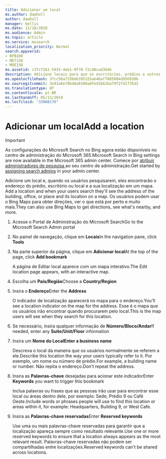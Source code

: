```yaml
---
title: Adicionar um local
ms.author: dawholl
author: dawholl
manager: kellis
ms.date: 12/18/2018
ms.audience: Admin
ms.topic: article
ms.service: mssearch
localization_priority: Normal
search.appverid:
- BFB160
- MET150
- MOE150
ms.assetid: c37cf1b1-5915-4eb1-9f78-72c48cad3b4b
description: Adicione locais para que os escritórios, prédios e outros espaços de trabalho da sua organização apareçam nos resultados de trabalho do Microsoft Search
ms.openlocfilehash: 37cc56a733bb6395325ab4baf7885084d956938b
ms.sourcegitcommit: 3e91a6e70b48a0100adfed1b62ba79f2fd1735d2
ms.translationtype: HT
ms.contentlocale: pt-BR
ms.lasthandoff: 05/13/2019
ms.locfileid: "33968176"
---
```

# <a name="add-a-location"></a><span data-ttu-id="1098e-103">Adicionar um local</span><span class="sxs-lookup"><span data-stu-id="1098e-103">Add a location</span></span>

> [!IMPORTANT]
> <span data-ttu-id="1098e-104">As configurações do Microsoft Search no Bing agora estão disponíveis no centro de administração do Microsoft 365.</span><span class="sxs-lookup"><span data-stu-id="1098e-104">Microsoft Search in Bing settings are now available in the Microsoft 365 admin center.</span></span> <span data-ttu-id="1098e-105">Comece por [atribuir administradores de pesquisa ](https://docs.microsoft.com/pt-BR/microsoftsearch/setup-microsoft-search#step-2-assign-search-admin-and-search-editor) ao seu centro de administração.</span><span class="sxs-lookup"><span data-stu-id="1098e-105">Get started by [assigning search admins](https://docs.microsoft.com/en-us/microsoftsearch/setup-microsoft-search#step-2-assign-search-admin-and-search-editor) in your admin center.</span></span>
    
<span data-ttu-id="1098e-106">Adicione um local e, quando os usuários pesquisarem, eles encontrarão o endereço do prédio, escritório ou local e a sua localização em um mapa. </span><span class="sxs-lookup"><span data-stu-id="1098e-106">Add a location and when your users search they'll see the address of the building, office, or place and its location on a map.</span></span> <span data-ttu-id="1098e-107">Os usuários podem usar o Bing Maps para obter direções, ver o que está por perto e muito mais.</span><span class="sxs-lookup"><span data-stu-id="1098e-107">They can also use Bing Maps to get directions, see what's nearby, and more.</span></span>
  
1. <span data-ttu-id="1098e-108">Acesse o Portal de Administração do Microsoft Search</span><span class="sxs-lookup"><span data-stu-id="1098e-108">Go to the Microsoft Search Admin portal</span></span>
    
2. <span data-ttu-id="1098e-109">No painel de navegação, clique em **Locais**</span><span class="sxs-lookup"><span data-stu-id="1098e-109">In the navigation pane, click **Tools**</span></span>
    
3. <span data-ttu-id="1098e-110">Na parte superior da página, clique em **Adicionar local**</span><span class="sxs-lookup"><span data-stu-id="1098e-110">At the top of the page, click **Add bookmark**</span></span>
    
    <span data-ttu-id="1098e-111">A página de Editar local aparece com um mapa interativo.</span><span class="sxs-lookup"><span data-stu-id="1098e-111">The Edit location page appears, with an interactive map.</span></span>
    
4. <span data-ttu-id="1098e-112">Escolha um **País/Região**</span><span class="sxs-lookup"><span data-stu-id="1098e-112">Choose a **Country/Region**</span></span>
    
5. <span data-ttu-id="1098e-113">Insira o **Endereço**</span><span class="sxs-lookup"><span data-stu-id="1098e-113">Enter the **Address**</span></span>
    
    <span data-ttu-id="1098e-114">O indicador de localização aparecerá no mapa para o endereço.</span><span class="sxs-lookup"><span data-stu-id="1098e-114">You'll see a location indicator on the map for the address.</span></span> <span data-ttu-id="1098e-115">Esse é o mapa que os usuários irão encontrar quando procurarem pelo local.</span><span class="sxs-lookup"><span data-stu-id="1098e-115">This is the map users will see when they search for this location.</span></span>
    
6. <span data-ttu-id="1098e-116">Se necessário, insira qualquer informação de **Número/Bloco/Andar**</span><span class="sxs-lookup"><span data-stu-id="1098e-116">If needed, enter any **Suite/Unit/Floor** information</span></span> 
    
7. <span data-ttu-id="1098e-117">Insira um **Nome do Local**</span><span class="sxs-lookup"><span data-stu-id="1098e-117">**Enter a business name**</span></span>
    
    <span data-ttu-id="1098e-118">Descreva o local da maneira que os usuários normalmente se referem a ele.</span><span class="sxs-lookup"><span data-stu-id="1098e-118">Describe this location the way your users typically refer to it.</span></span> <span data-ttu-id="1098e-119">Por exemplo, um nome ou número de prédio.</span><span class="sxs-lookup"><span data-stu-id="1098e-119">For example, a building name or number.</span></span> <span data-ttu-id="1098e-120">Não repita o endereço.</span><span class="sxs-lookup"><span data-stu-id="1098e-120">Don't repeat the address.</span></span>
    
8. <span data-ttu-id="1098e-121">Insira as **Palavras-chave** desejadas para acionar este indicador</span><span class="sxs-lookup"><span data-stu-id="1098e-121">Enter **Keywords** you want to trigger this bookmark</span></span> 
    
    <span data-ttu-id="1098e-122">Inclua palavras ou frases que as pessoas irão usar para encontrar esse local ou áreas dentro dele, por exemplo: Sede, Prédio 9 ou Café Oeste.</span><span class="sxs-lookup"><span data-stu-id="1098e-122">Include words or phrases people will use to find this location or areas within it, for example: Headquarters, Building 9, or West Cafe.</span></span>
    
9. <span data-ttu-id="1098e-123">Insira as **Palavras-chave reservadas**</span><span class="sxs-lookup"><span data-stu-id="1098e-123">Enter **Reserved keywords**</span></span>
    
    <span data-ttu-id="1098e-124">Use uma ou mais palavras-chave reservadas para garantir que a localização apareça sempre como resultado relevante.</span><span class="sxs-lookup"><span data-stu-id="1098e-124">Use one or more reserved keywords to ensure that a location always appears as the most relevant result.</span></span> <span data-ttu-id="1098e-125">Palavras-chave reservadas não podem ser compartilhadas entre localizações.</span><span class="sxs-lookup"><span data-stu-id="1098e-125">Reserved keywords can't be shared across locations.</span></span>

  

